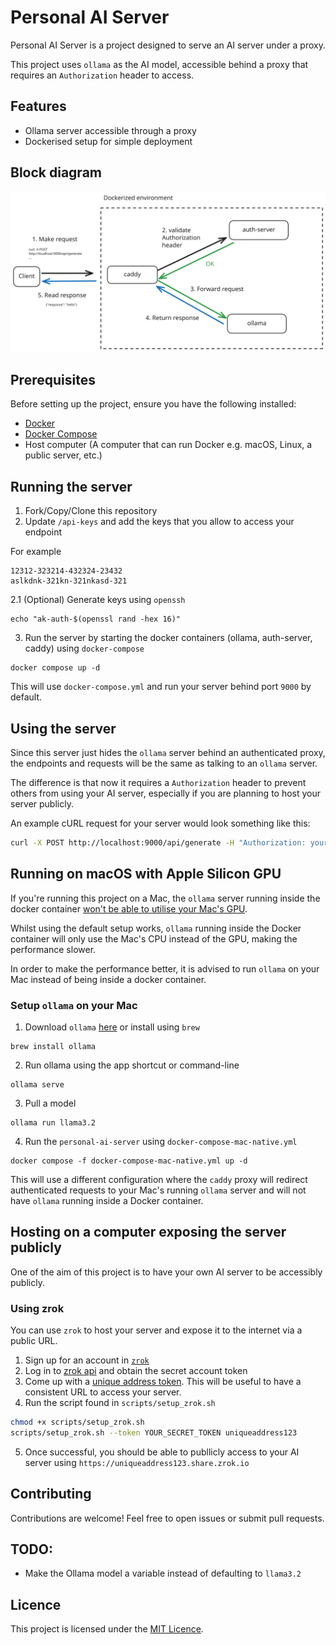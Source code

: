 # Personal AI Server

Personal AI Server is a project designed to serve an AI server under a proxy.

This project uses `ollama` as the AI model, accessible behind a proxy that requires an `Authorization` header to access.

## Features

- Ollama server accessible through a proxy
- Dockerised setup for simple deployment

## Block diagram

![Server Diagram](images/server-diagram.svg)

## Prerequisites

Before setting up the project, ensure you have the following installed:

- [Docker](https://www.docker.com/)
- [Docker Compose](https://docs.docker.com/compose/)
- Host computer (A computer that can run Docker e.g. macOS, Linux, a public server, etc.)

## Running the server

1. Fork/Copy/Clone this repository
2. Update `/api-keys` and add the keys that you allow to access your endpoint

For example

```
12312-323214-432324-23432
aslkdnk-321kn-321nkasd-321
```

2.1 (Optional) Generate keys using `openssh`

```
echo "ak-auth-$(openssl rand -hex 16)"
```

3. Run the server by starting the docker containers (ollama, auth-server, caddy) using `docker-compose`

```
docker compose up -d
```

This will use `docker-compose.yml` and run your server behind port `9000` by default.

## Using the server

Since this server just hides the `ollama` server behind an authenticated proxy, the endpoints and requests will be the same as talking to an `ollama` server.

The difference is that now it requires a `Authorization` header to prevent others from using your AI server, especially if you are planning to host your server publicly.

An example cURL request for your server would look something like this:

```bash
curl -X POST http://localhost:9000/api/generate -H "Authorization: your-secret-api-key" -d '{"model":"llama3.2","prompt": "Why is the sky blue? Answer in 1 sentence","options": {"temperature": 0.7}}'
```

## Running on macOS with Apple Silicon GPU

If you're running this project on a Mac, the `ollama` server running inside the docker container [won't be able to utilise your Mac's GPU](https://ollama.com/blog/ollama-is-now-available-as-an-official-docker-image).

Whilst using the default setup works, `ollama` running inside the Docker container will only use the Mac's CPU instead of the GPU, making the performance slower.

In order to make the performance better, it is advised to run `ollama` on your Mac instead of being inside a docker container.

### Setup `ollama` on your Mac

1. Download `ollama` [here](https://ollama.com/download/mac) or install using `brew`

```
brew install ollama
```

2. Run ollama using the app shortcut or command-line

```
ollama serve
```

3. Pull a model

```
ollama run llama3.2
```

4. Run the `personal-ai-server` using `docker-compose-mac-native.yml`

```
docker compose -f docker-compose-mac-native.yml up -d
```

This will use a different configuration where the `caddy` proxy will redirect authenticated requests to your Mac's running `ollama` server and will not have `ollama` running inside a Docker container.

## Hosting on a computer exposing the server publicly

One of the aim of this project is to have your own AI server to be accessibly publicly.

### Using zrok

You can use `zrok` to host your server and expose it to the internet via a public URL.

1. Sign up for an account in [`zrok`](https://myzrok.io/)
2. Log in to [zrok api](https://api-v1.zrok.io/) and obtain the secret account token
3. Come up with a [unique address token](https://docs.zrok.io/docs/concepts/sharing-reserved/). This will be useful to have a consistent URL to access your server.
4. Run the script found in `scripts/setup_zrok.sh`

```bash
chmod +x scripts/setup_zrok.sh
scripts/setup_zrok.sh --token YOUR_SECRET_TOKEN uniqueaddress123
```

5. Once successful, you should be able to publlicly access to your AI server using `https://uniqueaddress123.share.zrok.io`

## Contributing

Contributions are welcome! Feel free to open issues or submit pull requests.

## TODO:

- Make the Ollama model a variable instead of defaulting to `llama3.2`

## Licence

This project is licensed under the [MIT Licence](LICENSE).
